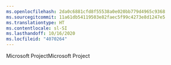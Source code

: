 ```yaml
---
ms.openlocfilehash: 2da0c6881cfd8f55538a0e020bb779d4965c9368
ms.sourcegitcommit: 11a61db54119503e82faec5f99c4273e8d1247e5
ms.translationtype: HT
ms.contentlocale: sl-SI
ms.lasthandoff: 10/16/2020
ms.locfileid: "4070264"
---
```

<span data-ttu-id="9c263-101">Microsoft Project</span><span class="sxs-lookup"><span data-stu-id="9c263-101">Microsoft Project</span></span>
